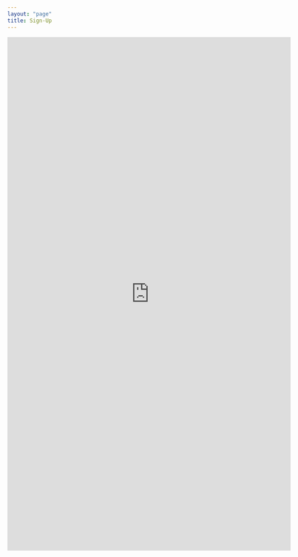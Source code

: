 ```yaml
---
layout: "page"
title: Sign-Up
---
```


<iframe src="https://docs.google.com/forms/d/e/1FAIpQLSc1BWWsNUSW720wGwufY5zHm2fdCbq9-c8IitgjPxdjabBY7g/viewform?embedded=true" width="640" height="1158" frameborder="0" marginheight="0" marginwidth="0">Loading…</iframe>